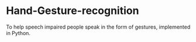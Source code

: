 # Hand-Gesture-recognition
To help speech impaired people speak in the form of gestures, implemented in Python.
